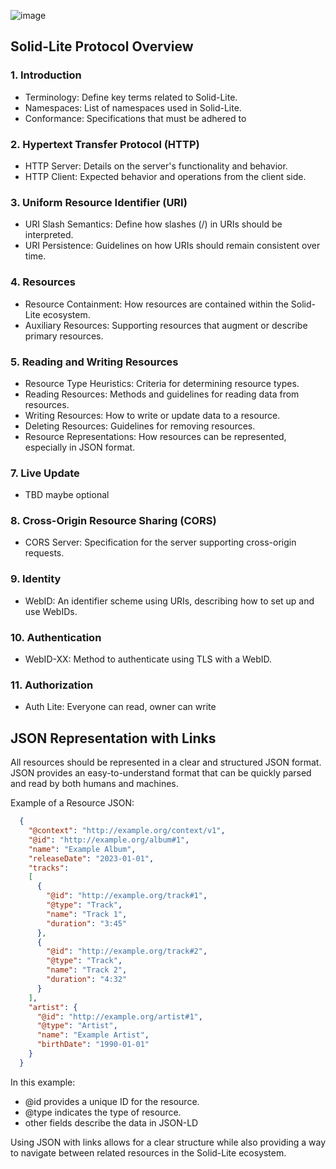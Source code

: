 ![image](https://github.com/solid-lite/draft-spec/assets/65864/d9b22bad-de6c-4f8a-97ec-827b1caafa56)


## Solid-Lite Protocol Overview

### 1. Introduction
- Terminology: Define key terms related to Solid-Lite.
- Namespaces: List of namespaces used in Solid-Lite.
- Conformance: Specifications that must be adhered to

### 2. Hypertext Transfer Protocol (HTTP)
- HTTP Server: Details on the server's functionality and behavior.
- HTTP Client: Expected behavior and operations from the client side.

### 3. Uniform Resource Identifier (URI)
- URI Slash Semantics: Define how slashes (/) in URIs should be interpreted.
- URI Persistence: Guidelines on how URIs should remain consistent over time.

### 4. Resources
- Resource Containment: How resources are contained within the Solid-Lite ecosystem.
- Auxiliary Resources: Supporting resources that augment or describe primary resources.

### 5. Reading and Writing Resources
- Resource Type Heuristics: Criteria for determining resource types.
- Reading Resources: Methods and guidelines for reading data from resources.
- Writing Resources: How to write or update data to a resource.
- Deleting Resources: Guidelines for removing resources.
- Resource Representations: How resources can be represented, especially in JSON format.

### 7. Live Update
- TBD maybe optional

### 8. Cross-Origin Resource Sharing (CORS)
- CORS Server: Specification for the server supporting cross-origin requests.

### 9. Identity
- WebID: An identifier scheme using URIs, describing how to set up and use WebIDs.

### 10. Authentication
- WebID-XX: Method to authenticate using TLS with a WebID.

### 11. Authorization
- Auth Lite: Everyone can read, owner can write

## JSON Representation with Links

All resources should be represented in a clear and structured JSON format. JSON provides an easy-to-understand format that can be quickly parsed and read by both humans and machines.

Example of a Resource JSON:

```json
  {
    "@context": "http://example.org/context/v1",
    "@id": "http://example.org/album#1",
    "name": "Example Album",
    "releaseDate": "2023-01-01",
    "tracks":
    [
      {
        "@id": "http://example.org/track#1",
        "@type": "Track",
        "name": "Track 1",
        "duration": "3:45"
      },
      {
        "@id": "http://example.org/track#2",
        "@type": "Track",
        "name": "Track 2",
        "duration": "4:32"
      }
    ],
    "artist": {
      "@id": "http://example.org/artist#1",
      "@type": "Artist",
      "name": "Example Artist",
      "birthDate": "1990-01-01"
    }
  }
```

In this example:
- @id provides a unique ID for the resource.
- @type indicates the type of resource.
- other fields describe the data in JSON-LD

Using JSON with links allows for a clear structure while also providing a way to navigate between related resources in the Solid-Lite ecosystem.
